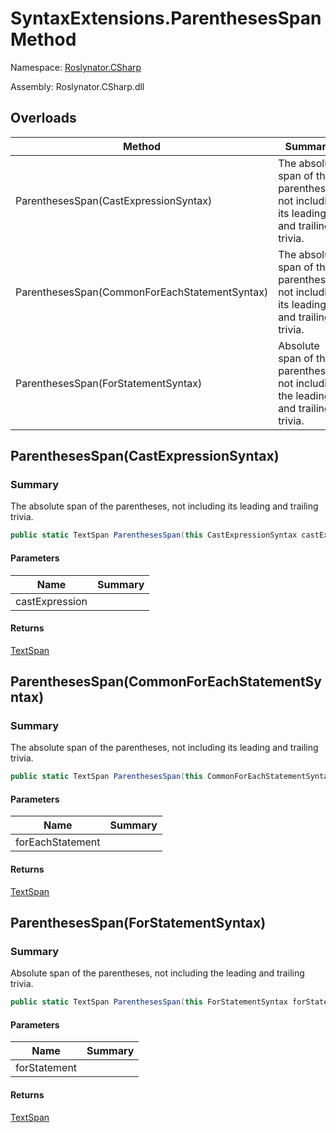 # SyntaxExtensions\.ParenthesesSpan Method

Namespace: [Roslynator.CSharp](../../README.md)

Assembly: Roslynator\.CSharp\.dll

## Overloads

| Method | Summary |
| ------ | ------- |
| ParenthesesSpan\(CastExpressionSyntax\) | The absolute span of the parentheses, not including its leading and trailing trivia\. |
| ParenthesesSpan\(CommonForEachStatementSyntax\) | The absolute span of the parentheses, not including its leading and trailing trivia\. |
| ParenthesesSpan\(ForStatementSyntax\) | Absolute span of the parentheses, not including the leading and trailing trivia\. |

## ParenthesesSpan\(CastExpressionSyntax\)

### Summary

The absolute span of the parentheses, not including its leading and trailing trivia\.

```csharp
public static TextSpan ParenthesesSpan(this CastExpressionSyntax castExpression)
```

#### Parameters

| Name | Summary |
| ---- | ------- |
| castExpression | |

#### Returns

[TextSpan](https://docs.microsoft.com/en-us/dotnet/api/microsoft.codeanalysis.text.textspan)

## ParenthesesSpan\(CommonForEachStatementSyntax\)

### Summary

The absolute span of the parentheses, not including its leading and trailing trivia\.

```csharp
public static TextSpan ParenthesesSpan(this CommonForEachStatementSyntax forEachStatement)
```

#### Parameters

| Name | Summary |
| ---- | ------- |
| forEachStatement | |

#### Returns

[TextSpan](https://docs.microsoft.com/en-us/dotnet/api/microsoft.codeanalysis.text.textspan)

## ParenthesesSpan\(ForStatementSyntax\)

### Summary

Absolute span of the parentheses, not including the leading and trailing trivia\.

```csharp
public static TextSpan ParenthesesSpan(this ForStatementSyntax forStatement)
```

#### Parameters

| Name | Summary |
| ---- | ------- |
| forStatement | |

#### Returns

[TextSpan](https://docs.microsoft.com/en-us/dotnet/api/microsoft.codeanalysis.text.textspan)


